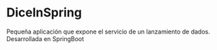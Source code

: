 # DiceInSpring
Pequeña aplicación que expone el servicio de un lanzamiento de dados. Desarrollada en SpringBoot 
